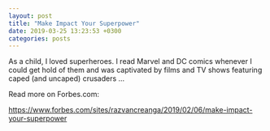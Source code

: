 ```yaml
---
layout: post
title: "Make Impact Your Superpower"
date: 2019-03-25 13:23:53 +0300
categories: posts
---
```


As a child, I loved superheroes. I read Marvel and DC comics whenever I could get hold of them and was captivated by films and TV shows featuring caped (and uncaped) crusaders ...

Read more on Forbes.com:

<a href="https://www.forbes.com/sites/razvancreanga/2019/02/06/make-impact-your-superpower" target="_blank">https://www.forbes.com/sites/razvancreanga/2019/02/06/make-impact-your-superpower</a>
